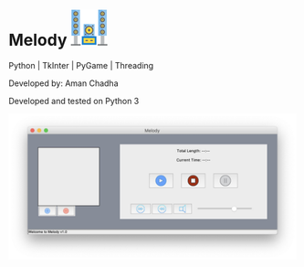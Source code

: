 # Melody ![alt text](https://github.com/amanchadha/melody/blob/master/assets/melody.png)
Python | TkInter | PyGame | Threading

Developed by: Aman Chadha

Developed and tested on Python 3

![alt text](https://github.com/amanchadha/melody/blob/master/screenshots/Melody.jpg)
